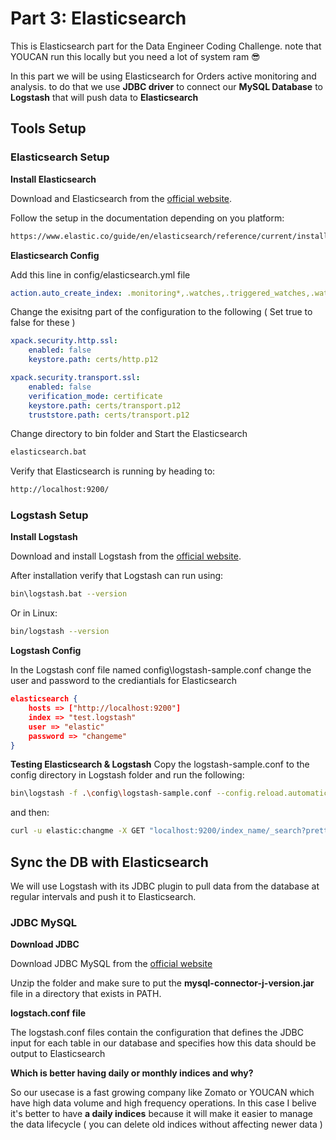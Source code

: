 # Part 3: Elasticsearch

This is Elasticsearch part for the Data Engineer Coding Challenge. note that YOUCAN run this locally but you need a lot of system ram 😎

In this part we will be using Elasticsearch for Orders active monitoring and analysis. to do that we use **JDBC driver** to connect our **MySQL Database** to **Logstash** that will push data to **Elasticsearch**
## Tools Setup

### Elasticsearch Setup

**Install Elasticsearch**

Download and Elasticsearch from the [official website](https://www.elastic.co/downloads/elasticsearch). 

Follow the setup in the documentation depending on you platform:
```bash
https://www.elastic.co/guide/en/elasticsearch/reference/current/install-elasticsearch.html
```
**Elasticsearch Config**

Add this line in config/elasticsearch.yml file 
```yaml
action.auto_create_index: .monitoring*,.watches,.triggered_watches,.watcher-history*,.ml*
```

Change the exisitng part of the configuration to the following ( Set true to false for these )
```yaml
xpack.security.http.ssl:
    enabled: false
    keystore.path: certs/http.p12

xpack.security.transport.ssl:
    enabled: false
    verification_mode: certificate
    keystore.path: certs/transport.p12
    truststore.path: certs/transport.p12
```
        
Change directory to bin folder and Start the Elasticsearch 
```bash
elasticsearch.bat
```
Verify that Elasticsearch is running by heading to:
```bash
http://localhost:9200/
```

### Logstash Setup

**Install Logstash**

Download and install Logstash from the [official website](https://www.elastic.co/downloads/logstash).

After installation verify that Logstash can run using:
```bash
bin\logstash.bat --version
```
Or in Linux:
```bash
bin/logstash --version
```

**Logstash Config**

In the Logstash conf file named config\logstash-sample.conf change the user and password to the crediantials for Elasticsearch
```json
elasticsearch {
    hosts => ["http://localhost:9200"]
    index => "test.logstash"
    user => "elastic"
    password => "changeme"
}
```

**Testing Elasticsearch & Logstash**
Copy the logstash-sample.conf to the config directory in Logstash folder and run the following:
```bash
bin\logstash -f .\config\logstash-sample.conf --config.reload.automatic
```
and then:
```bash
curl -u elastic:changme -X GET "localhost:9200/index_name/_search?pretty"
```

##  Sync the DB with Elasticsearch
We will use Logstash with its JDBC plugin to pull data from the database at regular intervals and push it to Elasticsearch.

### JDBC MySQL

**Download JDBC**

Download JDBC MySQL from the [official website](https://downloads.mysql.com/archives/c-j/) 

Unzip the folder and make sure to put the **mysql-connector-j-version.jar** file in a directory that exists in PATH.

**logstach.conf file**

The logstash.conf files contain the configuration that defines the JDBC input for each table in our database and specifies how this data should be output to Elasticsearch

**Which is better having daily or monthly indices and why?**

So our usecase is a fast growing company like Zomato or YOUCAN which have high data volume and high frequency operations. In this case I belive it's better to have **a daily indices**  because it will make it easier to manage the data lifecycle ( you can delete old indices without affecting newer data )